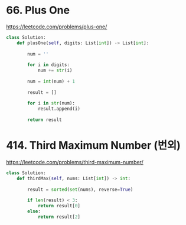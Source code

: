 # 66. Plus One
https://leetcode.com/problems/plus-one/

```python
class Solution:
    def plusOne(self, digits: List[int]) -> List[int]:
        
        num = ''
        
        for i in digits:
            num += str(i)
        
        num = int(num) + 1
        
        result = []
        
        for i in str(num):
            result.append(i)
            
        return result
```

# 414. Third Maximum Number (번외)
https://leetcode.com/problems/third-maximum-number/

```python
class Solution:
    def thirdMax(self, nums: List[int]) -> int:
        
        result = sorted(set(nums), reverse=True)
        
        if len(result) < 3:
            return result[0]
        else:
            return result[2]
```